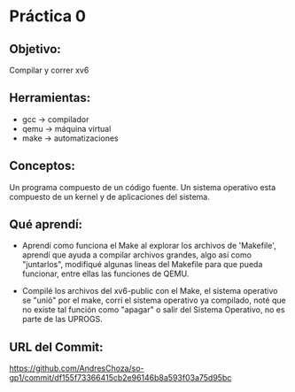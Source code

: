 # Práctica 0

## Objetivo: 
Compilar y correr xv6

## Herramientas:
* gcc -> compilador
* qemu -> máquina virtual
* make -> automatizaciones

## Conceptos: 
Un programa compuesto de un código fuente.
Un sistema operativo esta compuesto de un kernel y de aplicaciones del sistema.

## Qué aprendí:
* Aprendí como funciona el Make al explorar los archivos de 'Makefile', aprendí que ayuda a compilar archivos grandes, algo así como "juntarlos", modifiqué algunas lineas del Makefile para que pueda funcionar, entre ellas las funciones de QEMU.

* Compilé los archivos del xv6-public con el Make, el sistema operativo se "unió" por el make, corrí el sistema operativo ya compilado, noté que no existe tal función como "apagar" o salir del Sistema Operativo, no es parte de las UPROGS.

## URL del Commit: 
https://github.com/AndresChoza/so-gp1/commit/df155f73366415cb2e96146b8a593f03a75d95bc
